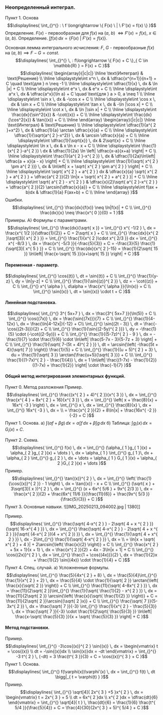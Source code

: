 ### Неопределенный интеграл.

Пункт 1. Основа
$$\displaylines{
\int_{}^{} : \ f \longrightarrow \{ F(x) \ | \ F'(x) = f(x) \} 
}$$
Определение. ${\displaystyle F(x)}$ - первообразная для ${\displaystyle f(x)}$ на ${\displaystyle (a, \ b)}$ ${\displaystyle \iff F'(x) = f(x), \ x \in (a, \ b)}$.
Определение. ${\displaystyle \int_{}^{} f(x) \, dx = \{ F(x) \ | \ F'(x) = f(x) \}}$.

Основная лемма интегрального исчисления: ${\displaystyle F, \ G}$ - первообразные ${\displaystyle f(x)}$ на ${\displaystyle (a, \ b) \implies F-G = const.}$
$$\displaylines{
\int_{}^{}  \, : f\longrightarrow \{ F(x) + C \}_{ C \in  \mathbb{R} }  = F(x) + C
}$$
$$\displaylines{
\begin{array}{|c|c|} \hline
\text{Интеграл} & \text{Решение} \\ \hline
\displaystyle\int x^n \, dx & \dfrac{x^{n+1}}{n+1} + C \quad \text{для } n \neq -1 \\ \hline 
\displaystyle\int \dfrac{1}{x} \, dx & \ln |x| + C \\ \hline  
\displaystyle\int e^x \, dx & e^x + C \\ \hline 
\displaystyle\int a^x \, dx & \dfrac{a^x}{\ln a} + C \quad \text{для } a > 0, a \neq 1 \\ \hline  
\displaystyle\int \sin x \, dx & -\cos x + C \\ \hline  
\displaystyle\int \cos x \, dx & \sin x + C \\ \hline  
\displaystyle\int \tan x \, dx & -\ln |\cos x| + C \\ \hline  
\displaystyle\int \cot x \, dx & \ln |\sin x| + C \\ \hline
\displaystyle\int \frac{dx}{\sin^2{x}} & -\cot{(x)} + C \\ \hline 
\displaystyle\int \frac{dx}{\cos^2{x}} & \tan{(x)} + C \\ \hline 
\end{array} \begin{array}{|c|c|} \hline  
\text{Интеграл} & \text{Решение} \\ \hline
\displaystyle\int \dfrac{1}{a^{ 2 }+x^2} \, dx & \dfrac{1}{a} \arctan \dfrac{x}{a} + C \\ \hline  
\displaystyle\int \dfrac{1}{\sqrt{a^{ 2 }-x^2}} \, dx & \arcsin \dfrac{x}{a} + C \\ \hline  
\displaystyle\int \dfrac{1}{\sqrt{x}} \, dx & 2\sqrt{x} + C \\   \hline  
\displaystyle\int \ln x \, dx & x \ln x - x + C \\ \hline  
\displaystyle\int \frac{1}{x^{ 2 }-a^{ 2 }} \ dx & \dfrac{1}{2a} \ln \left| \dfrac{x-a}{x+a}  \right| + C \\ \hline 
\displaystyle\int \frac{1}{a^{ 2 }-x^{ 2 }} \, dx   & \dfrac{1}{2a}\ln\left| \dfrac{a + x}{a - x}  \right| + C \\ \hline 
\displaystyle\int \frac{1}{\sqrt{ x^{ 2 } \pm  a^{ 2 }}} \, dx   &  \ln\left| x + \sqrt{ x^{ 2 } \pm a^{ 2 } } \right|  + C \\ \hline  
\displaystyle\int \sqrt{ x^{ 2 } + a^{ 2 } } dx & \dfrac{x}{a} \sqrt{ x^{ 2 } + a^{ 2 } } + \dfrac{a^{ 2 }}{2} \ln|x + \sqrt{ x^{ 2 } + a^{ 2 } }| + C \\ \hline 
\displaystyle\int \sqrt{ a^{ 2 } - x^{ 2 } } & \dfrac{x}{2}\sqrt{ a^{ 2 }-x^{ 2 } } + \dfrac{a^{ 2 }}{2} \arcsin{\dfrac{x}{a}} + C \\ \hline 
\displaystyle\int f(ax + b)dx & \dfrac{1}{a} F(ax+b) + C \\ \hline 
\end{array}
}$$
Ошибки.
$$\displaylines{
\int_{}^{}  \frac{dx}{f(x)} \neq \ln|f(x)| + C \\
\int_{}^{} \frac{dx}{x} \neq \frac{x^{ 0 }}{0} = 1  
}$$
Примеры.
A) Формулы с параметрами.
$$\displaylines{
\int_{}^{} \frac{dx}{\sqrt{ x }} = \int_{}^{} x^{ -1/2 } \, dx = \frac{x^{ 1/2 }}{\dfrac{1}{2}} + C = 2\sqrt{ x } + C \\
\int_{}^{}  \frac{dx}{x^{ 2 }\sqrt[3]{ x^{ 2 } }} = \int_{}^{}  \frac{1}{x^{ 2 }\cdot x^{ 2/3 }} dx = \int_{}^{} x^{ -8/3 } \, dx = \frac{x^{ -5/3 }}{-\frac{5}{3}} + C = -\frac{3}{5} \frac{1}{\sqrt[3]{ x^{ 5 } }} + C \\
\int_{}^{} \frac{dx}{x^{ 2 }-15} = \frac{1}{2\sqrt{ 15 }} \ln\left| \frac{x-\sqrt{ 15 }}{x+\sqrt{ 15 }}  \right| + C  
}$$
#### Переменная - параметр.
$$\displaylines{
\int_{}^{} \cos{(t)} \, dt = \sin{(t)} + C \\
\int_{}^{} \frac{1}{y-z} \, dy = \ln|y-z| + C \\
\int_{}^{} \frac{1}{\sin{(z)}^{ 2 }} \, dz = - \cot{(z)} + C \\
\int_{}^{} x^{ \alpha } \, d\alpha = \frac{x^{ \alpha }}{\ln(x)} + C \\
\int_{}^{} \sin{(x)} \, dt = \sin{(x)} \cdot t + C 
}$$

#### Линейная подстановка.
$$\displaylines{
\int_{}^{} 3^{ 5x+7 } \, dx = \frac{3^{ 5x+7 }}{\ln(5)} + C \\
\int_{}^{} \cos{(7x)} \, dx = \frac{\sin{(7x)}}{7} + C \\
\int_{}^{} \frac{1}{4-12x} \, dx = \frac{\ln|4-12x|}{-12} + C\\
\int_{}^{} \sin{(2t -  3)} \, dt = \frac{-\cos{(2t-3)}}{2} + C \\
\int_{}^{} \frac{1}{\sin{(2-5y)^{ 2 }}} \, dy =  -\frac{1}{5} \cdot  (-\cot{(2-5y)}) + C \\
\int_{}^{} \frac{1}{(5-7z)^{ 2 } - 9 } \, dx = -\frac{1}{7} \cdot  \frac{1}{6} \cdot  \ln\left| \frac{5-7x - 3}{5-7z + 3} \right| + C \\
\int_{}^{} \frac{1}{\sqrt{ 7-(5t + 4)^{ 2 } }} \, dt = \arcsin{\left( -\frac{5t + 4}{\sqrt{ 7 }}  \right)} \frac{1}{5} + C \\
\int_{}^{} \frac{1}{(u + 5)^{ 2 } + 3} \, du = \frac{1}{\sqrt{ 3 }} \arctan{\frac{u+5}{\sqrt{ 3 }}} + C \\\
\int_{}^{} \frac{1}{(1-7x)^{ 2 } - \frac{1}{4}} \, dx = 1 \ln\left| \frac{(1-7x) - \frac{1}{2}}{(1-7x) + \frac{1}{2}}  \right| \cdot  \frac{-1}{7} 
}$$
#### Общий метод интегрирования элементарных функций.
Пункт 0. Метод разложения
Пример.
$$\displaylines{
\int_{}^{} \frac{(x^{ 2 } + 4)^{ 2 }}{x^{ 3 }}  \, dx = \int_{}^{} \frac{x^{ 4 } + 8x^{ 2 } + 16}{x^{ 3 }}  \, dx = \int_{}^{} \left( x + \frac{8}{x} + 16x^{ -3 } \right) \, dx = \int_{}^{} x \, dx + \int_{}^{} \frac{8}{x} \, dx + \int_{}^{} 16x^{ -3 } \, dx = \\
= \frac{x^{ 2 }}{2} + 8\ln|x| + \frac{16x^{ -2 }}{-2} + C
}$$
Пункт 1. Основа.
а) ${\displaystyle \int_{}^{} (\alpha f + \beta g) \, dx = \alpha \int_{}^{} f \, dx + \beta \int_{}^{} g \, dx}$
б) Таблица: ${\displaystyle \int_{}^{} g_{ i }(x) \, dx = G_{ i }(x) + C.}$

Пункт 2. Схема.
$$\displaylines{
\int_{}^{} f(x) \, dx = \int_{}^{} (\alpha_{ 1 }g_{ 1 }(x) + \alpha_{ 2 }g_{ 2 }(x) + \dots ) \, dx = \alpha_{ 1 } \int_{}^{}  g_{ 1 }\, dx  + \alpha_{ 2 } \int_{}^{} g_{ 2 }  \, dx + \dots = \alpha_{ 1 } G_{ 1 }(x) + \alpha_{ 2 }G_{ 2 }(x) + \dots 
}$$
Пример.
$$\displaylines{
\int_{}^{} \tan{(x)}^{ 2 } \, dx = \int_{}^{} \left( \frac{1}{\cos{(x)}^{ 2 }} - 1 \right) \, dx = \tan{(x)} - x + C \\
\int_{}^{} (\sqrt{ x } + 3\sqrt[3]{ x })^{ 2 } \, dx = \int_{}^{} (x + 6x^{ 5/6 } + 9x^{ 2/3 }) \, dx  = \frac{x^{ 2 }}{2} + \frac{6x^{ 11/6 }}{\frac{11}{6}} + \frac{9x^{ 5/3 }}{\frac{5}{3}} + C
}$$
Пункт 3. Основные навыки.
![[IMG_20250213_094002.jpg | 1380]]

Пример.
$$\displaylines{
\int_{}^{} \frac{\sqrt{ 4-x^{ 2 } } - 2\sqrt{ 4 + x ^{ 2 } }}{\sqrt{ 16-x^{ 4 } }}  \, dx = \int_{}^{} \frac{\sqrt{ 4-x^{ 2 } } - 2\sqrt{ 4 + x ^{ 2 } }}{\sqrt{ (4-x^{ 2 })(4 + x^{ 2 }) }}  \, dx = \int_{}^{} \frac{1}{\sqrt{ 4 + x^{ 2 } }} \, dx - 2\int_{}^{} \frac{1}{\sqrt{ 4-x^{ 2 } }} \, dx = \\
= \ln|x + \sqrt{ x^{ 2 } + 4 }| + 2\arcsin{\left( \frac{x}{2} \right)} + C \\
\int_{}^{} \frac{x^{ 2 } + 5x + 1}{x + 1} \, dx = \frac{x^{ 2 }}{2} + 4x - 3\ln|x + 1| + C \\
\int_{}^{} \cos{(2x)}^{ 2 } \, dx = \int_{}^{} \frac{1 + \cos{(4x)}}{2} \, dx = \frac{1}{2}x + \frac{1}{2} \sin{(4x)} \cdot  \frac{1}{4} + C   
}$$
Пункт 4. Спец. случай.
а) Усложненные формулы.
$$\displaylines{
\int_{}^{} \frac{5}{4x^{ 2 } + 8} \, dx = \frac{5}{4}\int_{}^{} \frac{1}{x^{ 2 } + 2} \, dx  = \frac{5}{4} \cdot  \frac{1}{\sqrt{ 2 }} \arctan{\left( \frac{x}{\sqrt{ 2 }}  \right)} + C \\
\int_{}^{} \frac{11}{\sqrt{ 4-8x^{ 2 } }} \, dx = \frac{11}{2\sqrt{ 2 }}\int_{}^{} \frac{1}{\sqrt{ \frac{1}{2} - x^{ 2 } }} \, dx = \frac{11}{2\sqrt{ 2 }} \arcsin{\left( \frac{x}{\sqrt{ \frac{1}{2} }} \right)} + C = \frac{11}{2\sqrt{ 2 }}\arcsin{(\sqrt{ 2 }x)}  + C \\
\int_{}^{} \frac{\sqrt{ 7 }}{5-3x^{ 2 }} \, dx = \frac{\sqrt{ 7 }}{-3} \int_{}^{} \frac{1}{x^{ 2 } - \frac{5}{3}} \, dx  = \frac{\sqrt{ 7 }}{-3} \cdot \frac{1}{2\sqrt{ \frac{5}{3} }} \ln\left| \frac{x-\sqrt{ \frac{5}{3} }}{x + \sqrt{ \frac{5}{3} }}  \right| + C  
}$$

#### Метод подстановки.
Пример.
$$\displaylines{
\int_{}^{} -3\cos{(x)}^{ 2 } \sin{(x)} \, dx = \begin{vmatrix}
t = \cos{(x)} \\
dt = -\sin{(x)}dx \\
\sin{(x)}dx = -dt
\end{vmatrix} = \int_{}^{} -3 t^{ 2 } \, (-dt) = 3 \frac{t^{ 3 }}{3} + C = \cos{(x)}^{ 3 } + C
}$$
Пункт 1. Основа.
$$\displaylines{
\int_{}^{} f(\varphi(x))\varphi'(x) \, dx  = \int_{}^{} f(t) \, dt \bigg|_{ t = \varphi(t) } 
}$$
Пример.
$$\displaylines{
\int_{}^{} \sqrt[4]{ 2x^{ 3 } +5 }x^{ 2 } \, dx = \begin{vmatrix}
t = 2x^{ 3 } + 5  \\
dt = 6x^{ 2 }dx  \\
x^{ 2 }dx = \dfrac{dt}{6}
\end{vmatrix} = \int_{}^{} \sqrt[4]{ t } \, \frac{dt}{6} = \frac{1}{6} \frac{t^{ 5/4 }}{\frac{5}{4}} + C = \frac{4}{30}(2x^{ 3 } + 5)^{ 5/4 } + C  
}$$